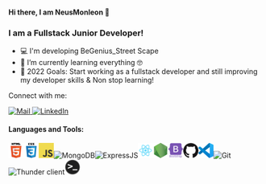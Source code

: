 #### Hi there, I am NeusMonleon 👋

### I am a Fullstack Junior Developer!

* 💻 I'm developing BeGenius_Street Scape
* 🌱 I’m currently learning everything 🤓
* 🔭 2022 Goals: Start working as a fullstack developer and still improving my developer skills & Non stop learning!

Connect with me:

<a target="_blank" rel="noopener noreferrer" href="mailto:neusmonleon@gmail.com "> <img src="https://mdmdeals.com/wp-content/uploads/2019/07/Mail-icon.png" alt="Mail" width="30">
 </a> <a target="_blank" rel="noopener noreferrer" href="https://www.linkedin.com/in/neus-monleon"> <img src="https://cdn-icons-png.flaticon.com/512/174/174857.png" alt="LinkedIn" width="30">
 </a> 



#### Languages and Tools:
<img src="https://raw.githubusercontent.com/github/explore/80688e429a7d4ef2fca1e82350fe8e3517d3494d/topics/html/html.png" alt="HTML5" width="30"/><img src="https://raw.githubusercontent.com/github/explore/80688e429a7d4ef2fca1e82350fe8e3517d3494d/topics/css/css.png" alt="CSS3" width="30"/><img src="https://raw.githubusercontent.com/github/explore/80688e429a7d4ef2fca1e82350fe8e3517d3494d/topics/javascript/javascript.png" alt="Javascript" width="30"/><img src="https://camo.githubusercontent.com/29a942d5b4d90d058090fa0bdb8722711d0905a11cd98e3a9e9b2a94031f31f4/68747470733a2f2f696e66696e617070732e636f6d2f77702d636f6e74656e742f75706c6f6164732f323031382f31302f6d6f6e676f64622d6c6f676f2e706e67" alt="MongoDB" width="30"/><img src="https://camo.githubusercontent.com/b781e4e3cb62aea137020cdcffd9bcebc1a28ad24131af05515c3cb4dfc20fe5/68747470733a2f2f69322e77702e636f6d2f7777772e6d656d656e746f746563682e696e2f6173736574732f696d616765732f69636f6e732f657870726573732e706e67" alt="ExpressJS" width="30"/><img src="https://raw.githubusercontent.com/github/explore/80688e429a7d4ef2fca1e82350fe8e3517d3494d/topics/react/react.png" alt="React" width="30"/><img src="https://raw.githubusercontent.com/github/explore/80688e429a7d4ef2fca1e82350fe8e3517d3494d/topics/nodejs/nodejs.png" alt="NodeJS" width="30"/><img src="https://raw.githubusercontent.com/devicons/devicon/master/icons/bootstrap/bootstrap-plain-wordmark.svg" alt="Bootstrap" width="30"/><img src="https://raw.githubusercontent.com/github/explore/78df643247d429f6cc873026c0622819ad797942/topics/github/github.png" alt="Github" width="30"/><img src="https://raw.githubusercontent.com/github/explore/80688e429a7d4ef2fca1e82350fe8e3517d3494d/topics/visual-studio-code/visual-studio-code.png" alt="Visual Stuio Code" width="30"/><img src="https://camo.githubusercontent.com/47cd0920c9ebf3e63629b9144378b8f821f2eec0d6792e79e0b7f723147be762/68747470733a2f2f7777772e696e6e65727a61757275732e636f6d2f77702d636f6e74656e742f75706c6f6164732f323032302f30382f4c6f676f2d64652d4769742e706e67" alt="Git" width="30"/><img src="https://rangav.gallerycdn.vsassets.io/extensions/rangav/vscode-thunder-client/1.9.1/1629226491411/Microsoft.VisualStudio.Services.Icons.Default" alt="Thunder client" width="30"/><img src="https://raw.githubusercontent.com/github/explore/80688e429a7d4ef2fca1e82350fe8e3517d3494d/topics/terminal/terminal.png" alt="Terminal" width="30"/>






